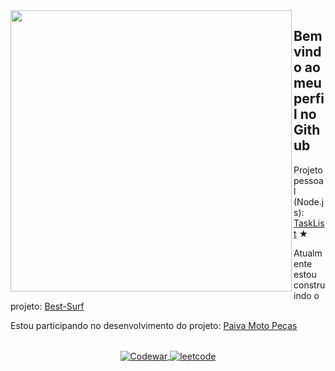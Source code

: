 

<img align="left" width="450em" src="https://github-readme-stats.vercel.app/api/top-langs/?username=Lucasvmarangoni&layout=compact&theme=dark"/>

## Bem vindo ao meu perfil no Github


<p align="left"> 
Projeto pessoal (Node.js): <a href="https://github.com/Lucasvmarangoni/TaskList">TaskList</a> &#9733;
</p> 
<p align="left">
Atualmente estou construindo o projeto: <a href="https://github.com/Lucasvmarangoni/Best-Surf">Best-Surf</a>
</p>
<p align="left">
Estou participando no desenvolvimento do projeto: <a href="https://github.com/ICEI-PUC-Minas-PMV-ADS/pmv-ads-2023-1-e1-proj-web-t2-grupo-2-paiva-moto-pecas">Paiva Moto Peças</a>
</p>

<br>
<div align="center">
  <a href="https://www.codewars.com/users/Ldragk" target="_blank">
    <img align="center" src="https://img.shields.io/badge/-Codewar-05122A?style=flat&logo=codewars" alt="Codewar"/>
  </a>
  <a href="https://leetcode.com/Lucasvmarangoni/" target="_blank">
    <img align="center" src="https://img.shields.io/badge/-Leetcode-05122A?style=flat&logo=leetcode" alt="leetcode"/>
  </a>
</div>



